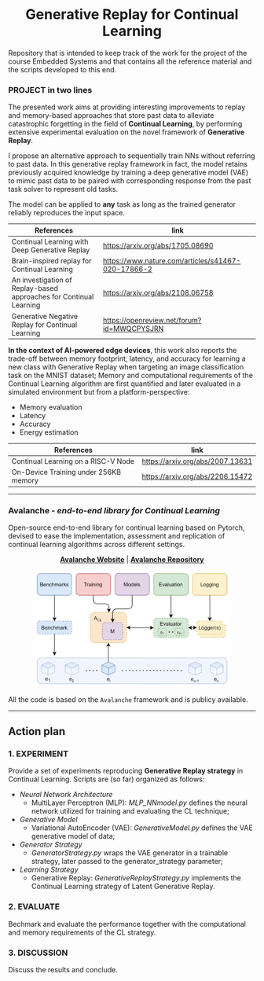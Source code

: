 <div align="center">
    
# Generative Replay for Continual Learning
</div>
Repository that is intended to keep track of the work for the project of the course Embedded Systems and that contains all the reference material and the scripts developed to this end.

### PROJECT in two lines
The presented work aims at providing interesting improvements to replay and memory-based approaches that store past data to alleviate catastrophic forgetting in the field of **Continual Learning**, by performing extensive experimental evaluation on the novel framework of **Generative Replay**. 

I propose an alternative approach to sequentially train NNs without referring to past data. In this generative replay framework in fact, the model retains previously acquired knowledge by training a deep generative model (VAE) to mimic past data to be paired with corresponding response from the past task solver to represent old tasks.

The model can be applied to **any** task as long as the trained generator reliably reproduces the input space.

References                                             | link         
-------------------------------------------------------|---------------------------------
Continual Learning with Deep Generative Replay              | https://arxiv.org/abs/1705.08690
Brain-inspired replay for Continual Learning                | https://www.nature.com/articles/s41467-020-17866-2
An investigation of Replay-based approaches for Continual Learning | https://arxiv.org/abs/2108.06758
Generative Negative Replay for Continual Learning           | https://openreview.net/forum?id=MWQCPYSJRN

**In the context of AI-powered edge devices**, this work also reports the trade-off between memory footprint, latency, and accuracy for learning a new class with Generative Replay when targeting an image classification task on the MNIST dataset; Memory and computational requirements of the Continual Learning algorithm are first quantified and later evaluated in a simulated environment but from a platform-perspective:
- Memory evaluation
- Latency
- Accuracy
- Energy estimation

References                                             | link         
-------------------------------------------------------|---------------------------------
Continual Learning on a RISC-V Node                    | https://arxiv.org/abs/2007.13631
On-Device Training under 256KB memory                  | https://arxiv.org/abs/2206.15472

***

### Avalanche - *end-to-end library for Continual Learning*
Open-source end-to-end library for continual learning based on Pytorch, devised to ease the implementation, assessment and replication of continual learning algorithms across different settings.

<div align="center">
  
**[Avalanche Website](https://avalanche.continualai.org)** | **[Avalanche Repository](https://github.com/ContinualAI/avalanche)**

<img src="avalanche_library.png" alt="drawing" style="width:400px;"/>
</div>

All the code is based on the `Avalanche` framework and is publicy available.
***

## Action plan

### 1. EXPERIMENT
Provide a set of experiments reproducing **Generative Replay strategy** in Continual Learning.
Scripts are (so far) organized as follows:
 - *Neural Network Architecture*
   - MultiLayer Perceptron (MLP): *MLP_NNmodel.py* defines the neural network utilized for training and evaluating the CL technique; 
 - *Generative Model* 
   - Variational AutoEncoder (VAE): *GenerativeModel.py* defines the VAE generative model of data;
 - *Generator Strategy*
   - *GeneratorStrategy.py* wraps the VAE generator in a trainable strategy, later passed to the generator_strategy parameter;
 - *Learning Strategy*
   - Generative Replay: *GenerativeReplayStrategy.py* implements the Continual Learning strategy of Latent Generative Replay.
   
### 2. EVALUATE
Bechmark and evaluate the performance together with the computational and memory requirements of the CL strategy.

### 3. DISCUSSION
Discuss the results and conclude.
